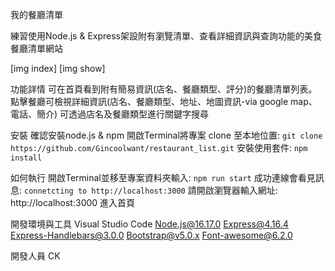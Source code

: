 我的餐廳清單

練習使用Node.js & Express架設附有瀏覽清單、查看詳細資訊與查詢功能的美食餐廳清單網站

[img index]
[img show]

功能詳情
可在首頁看到附有簡易資訊(店名、餐廳類型、評分)的餐廳清單列表。
點擊餐廳可檢視詳細資訊(店名、餐廳類型、地址、地圖資訊-via google map、電話、簡介)
可透過店名及餐廳類型進行關鍵字搜尋

安裝
確認安裝node.js & npm
開啟Terminal將專案 clone 至本地位置: `git clone https://github.com/Gincoolwant/restaurant_list.git`
安裝使用套件: `npm install`

如何執行
開啟Terminal並移至專案資料夾輸入: `npm run start`
成功連線會看見訊息: `connetcting to http://localhost:3000`
請開啟瀏覽器輸入網址: http://localhost:3000 進入首頁

開發環境與工具
Visual Studio Code
Node.js@16.17.0
Express@4.16.4
Express-Handlebars@3.0.0
Bootstrap@v5.0.x
Font-awesome@6.2.0

開發人員
CK